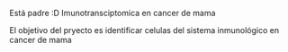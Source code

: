 Está padre :D
Imunotransciptomica en cancer de mama

El objetivo del pryecto es identificar celulas del sistema inmunológico en cancer de mama
